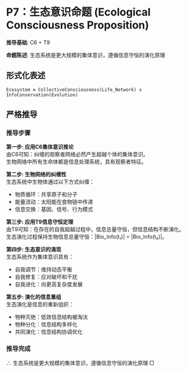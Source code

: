 # P7：生态意识命题 (Ecological Consciousness Proposition)  

**推导基础**: C6 + T9  

**命题陈述**: 生态系统是更大规模的集体意识，遵循信息守恒的演化原理  

## 形式化表述  
```  
Ecosystem ≡ CollectiveConsciousness(Life_Network) ∧ InfoConservation(Evolution)  
```  

## 严格推导  

### 推导步骤  

**第一步: 应用C6集体意识推论**  
由C6可知：纠缠的观察者网络必然产生超越个体的集体意识。  
生物网络中所有生命体都是信息处理系统，具有观察者特征。  

**第二步: 生物网络的纠缠性**  
生态系统中生物体通过以下方式纠缠：  
- 物质循环：共享原子和分子  
- 能量流动：太阳能在食物链中传递  
- 信息交换：基因、信号、行为模式  

**第三步: 应用T9信息守恒定理**  
由T9可知：在存在的自我超越过程中，信息总量守恒，但信息结构不断演化。  
生态演化过程保持生物信息总量守恒：|Bio_Info(t₁)| = |Bio_Info(t₂)|。  

**第四步: 生态意识的涌现**  
生态系统作为集体意识具有：  
- 自我调节：维持动态平衡  
- 自我修复：应对破坏和干扰  
- 自我进化：向更高复杂度发展  

**第五步: 演化的信息重组**  
生态演化是信息的重新组织：  
- 物种灭绝：低效信息结构被淘汰  
- 物种分化：信息结构多样化  
- 共同演化：信息结构协调优化  

### 推导完成  
∴ 生态系统是更大规模的集体意识，遵循信息守恒的演化原理 □  
